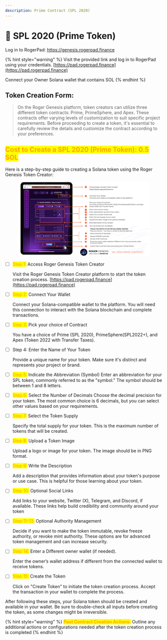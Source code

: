 ```yaml
---
description: Prime Contract (SPL 2020)
---
```


# 🔵 SPL 2020 (Prime Token)

Log in to RogerPad: https://genesis.rogerpad.finance

{% hint style="warning" %}
Visit the provided link and log in to RogerPad using your credentials. [https://pad.rogerpad.finance](https://pad.rogerpad.finance)

Connect your Owner Solana wallet that contains SOL&#x20;
{% endhint %}

## Token Creation Form: <a href="#toc159257006" id="toc159257006"></a>

> On the Roger Genesis platform, token creators can utilize three different token contracts: Prime, PrimeSphere, and Apex. These contracts offer varying levels of customization to suit specific project requirements. Before proceeding to create a token, it's essential to carefully review the details and customize the contract according to your preferences.

## <mark style="color:orange;">Cost to Create a SPL 2020 (Prime Token): 0.5 SOL</mark>

Here is a step-by-step guide to creating a Solana token using the Roger Genesis Token Creator:

<figure><img src="../../.gitbook/assets/SPL 2020 INTSRUCTIONS.png" alt=""><figcaption></figcaption></figure>



*   [ ] <mark style="color:orange;">Step 1:</mark> Access Roger Genesis Token Creator

    Visit the Roger Genesis Token Creator platform to start the token creation process. [https://pad.rogerpad.finance](https://pad.rogerpad.finance)
*   [ ] <mark style="color:orange;">Step 2:</mark> Connect Your Wallet

    Connect your Solana-compatible wallet to the platform. You will need this connection to interact with the Solana blockchain and complete transactions.
*   [ ] <mark style="color:orange;">Step 3:</mark> Pick your choice of Contract

    You have a choice of Prime (SPL 2020), PrimeSphere(SPL2022+), and Apex (Token 2022 with Transfer Taxes).
*   [ ] Step 4: Enter the Name of Your Token

    Provide a unique name for your token. Make sure it's distinct and represents your project or brand.
* [ ] <mark style="color:orange;">Step 5:</mark> Indicate the Abbreviation (Symbol) Enter an abbreviation for your SPL token, commonly referred to as the "symbol." The symbol should be between 1 and 8 letters.
* [ ] <mark style="color:orange;">Step 6:</mark> Select the Number of Decimals Choose the decimal precision for your token. The most common choice is 6 decimals, but you can select other values based on your requirements.
*   [ ] <mark style="color:orange;">Step 7:</mark> Select the Token Supply

    Specify the total supply for your token. This is the maximum number of tokens that will be created.
*   [ ] <mark style="color:orange;">Step 8:</mark> Upload a Token Image

    Upload a logo or image for your token. The image should be in PNG format.
*   [ ] <mark style="color:orange;">Step 9:</mark> Write the Description

    Add a description that provides information about your token's purpose or use case. This is helpful for those learning about your token.
*   [ ] <mark style="color:orange;">Step 10:</mark> Optional Social Links

    Add links to your website, Twitter (X), Telegram, and Discord, if available. These links help build credibility and community around your token
*   [ ] <mark style="color:orange;">Step 11-13:</mark> Optional Authority Management

    Decide if you want to make the token immutable, revoke freeze authority, or revoke mint authority. These options are for advanced token management and can increase security.
*   [ ] <mark style="color:orange;">Step 14:</mark> Enter a Different owner wallet (if needed).

    &#x20;Enter the owner’s wallet address if different from the connected wallet to receive tokens.
*   [ ] <mark style="color:orange;">Step 15:</mark> Create the Token

    Click on "Create Token" to initiate the token creation process. Accept the transaction in your wallet to complete the process.

&#x20;After following these steps, your Solana token should be created and available in your wallet. Be sure to double-check all inputs before creating the token, as some changes might be irreversible.

{% hint style="warning" %}
<mark style="color:orange;">**Post Contract Creation Actions:**</mark> Outline any additional actions or configurations needed after the token creation process is completed
{% endhint %}
